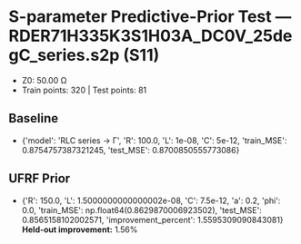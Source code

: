 # S-parameter Predictive-Prior Test — RDER71H335K3S1H03A_DC0V_25degC_series.s2p (S11)
- Z0: 50.00 Ω
- Train points: 320  |  Test points: 81

## Baseline
- {'model': 'RLC series -> Γ', 'R': 100.0, 'L': 1e-08, 'C': 5e-12, 'train_MSE': 0.8754757387321245, 'test_MSE': 0.8700850555773086}

## UFRF Prior
- {'R': 150.0, 'L': 1.5000000000000002e-08, 'C': 7.5e-12, 'a': 0.2, 'phi': 0.0, 'train_MSE': np.float64(0.8629870006923502), 'test_MSE': 0.8565158102002571, 'improvement_percent': 1.5595309090843081}
**Held-out improvement:** 1.56%